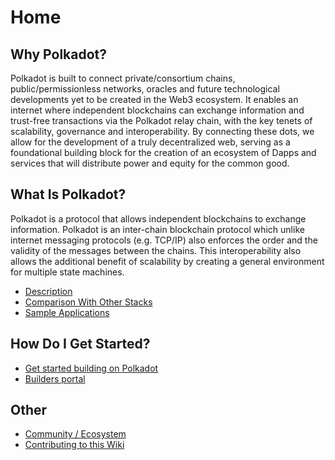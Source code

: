 # Home

## Why Polkadot?

Polkadot is built to connect private/consortium chains, public/permissionless networks, oracles and future technological developments yet to be created in the Web3 ecosystem. It enables an internet where independent blockchains can exchange information and trust-free transactions via the Polkadot relay chain, with the key tenets of scalability, governance and interoperability.
By connecting these dots, we allow for the development of a truly decentralized web, serving as a foundational building block for the creation of an ecosystem of Dapps and services that will distribute power and equity for the common good.

## What Is Polkadot?

Polkadot is a protocol that allows independent blockchains to exchange information. Polkadot is an inter-chain blockchain protocol which unlike internet messaging protocols (e.g. TCP/IP) also enforces the order and the validity of the messages between the chains. This interoperability also allows the additional benefit of scalability by creating a general environment for multiple state machines.

* [Description](polkadot)
* [Comparison With Other Stacks](polkadot/information/comparisons.md)
* [Sample Applications](polkadot/builders/examples/)

## How Do I Get Started?

* [Get started building on Polkadot](polkadot/builders/build-w-polkadot.md)
* [Builders portal](polkadot/builders)


## Other

* [Community / Ecosystem](community)
* [Contributing to this Wiki](contribution_guidelines)
